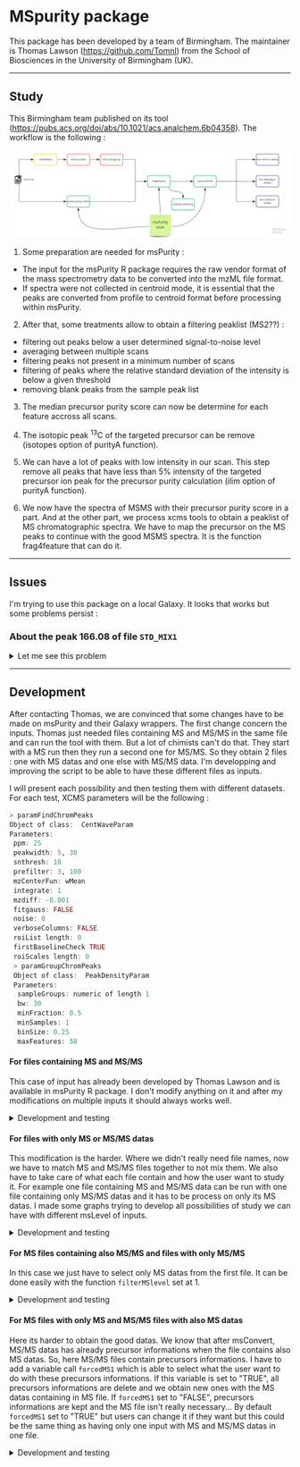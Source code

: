 # MSpurity package

This package has been developed by a team of Birmingham. The maintainer is Thomas Lawson (https://github.com/Tomnl) from the School of Biosciences in the University of Birmingham (UK).


***
## Study
This Birmingham team published on its tool (https://pubs.acs.org/doi/abs/10.1021/acs.analchem.6b04358).
The workflow is the following :

![Workflow msPurity](https://github.com/jsaintvanne/MyMSMSstudy/blob/develop/MSpurity/Workflow%20for%20MSMS%20-%20Birmingham%20msPurity.jpg?raw=true)

1. Some preparation are needed for msPurity :
  - The input for the msPurity R package requires the raw vendor format of the mass spectrometry data to be converted into the mzML file format.
  - If spectra were not collected in centroid mode, it is essential that the peaks are converted from profile to centroid format before processing within msPurity.

2. After that, some treatments allow to obtain a filtering peaklist (MS2??) :
  - filtering out peaks below a user determined signal-to-noise level
  - averaging between multiple scans
  - filtering peaks not present in a minimum number of scans
  - filtering of peaks where the relative standard deviation of the intensity is below a given threshold
  - removing blank peaks from the sample peak list

3. The median precursor purity score can now be determine for each feature accross all scans.

4. The isotopic peak <sup>13</sup>C of the targeted precursor can be remove (isotopes option of purityA function).

5. We can have a lot of peaks with low intensity in our scan. This step remove all peaks that have less than 5% intensity of the targeted precursor ion peak for the precursor purity calculation (ilim option of purityA function).

6. We now have the spectra of MSMS with their precursor purity score in a part. And at the other part, we process xcms tools to obtain a peaklist of MS chromatographic spectra. We have to map the precursor on the MS peaks to continue with the good MSMS spectra. It is the function frag4feature that can do it.


***
## Issues
I'm trying to use this package on a local Galaxy. It looks that works but some problems persist :

### About the peak 166.08 of file `STD_MIX1`
<details><summary>
Let me see this problem
</summary>

#### Problem

- with `readMSData` we can find 2 MS2 spectra with a precursorMZ of 166.08 and a precursorRT around 510 seconds. There is no MS1 spectra with a peak at 166.08 cause the peakpicking is not done yet (raw_data@featureData@data column precursorMZ).

```R
> raw_data@featureData@data[grep("^166.08",raw_data@featureData@data[grep("^2",raw_data@featureData@data[,"msLevel"],ignore.case=FALSE),"precursorMZ"],ignore.case=FALSE),]
             fileIdx spIdx centroided smoothed seqNum acquisitionNum msLevel
  F1.S0919       1   919         NA       NA    919           1832       2
  F1.S0954       1   954         NA       NA    954           1903       2
             polarity originalPeaksCount totIonCurrent retentionTime basePeakMZ
  F1.S0919        1                468     2915821.8      419.4003   64.92744
  F1.S0954        1                198      243644.9      435.1370   83.06045
             basePeakIntensity collisionEnergy ionisationEnergy    lowMZ   highMZ
  F1.S0919         1410801.4              60                0 49.50187 171.7143
  F1.S0954          225494.2              60                0 49.50196 106.0574
             precursorScanNum precursorMZ precursorCharge precursorIntensity
  F1.S0919             1830   147.06520               0            5224680
  F1.S0954             1902    83.06041               1            1478174
             mergedScan mergedResultScanNum mergedResultStartScanNum
  F1.S0919          0                   0                        0
  F1.S0954          0                   0                        0
             mergedResultEndScanNum injectionTime
  F1.S0919                      0    0.04331523
  F1.S0954                      0    0.08843617
                                                spectrumId spectrum
  F1.S0919 controllerType=0 controllerNumber=1 scan=1832      919
  F1.S0954 controllerType=0 controllerNumber=1 scan=1903      954
```
```R
> raw_data@featureData@data[grep("^166.08",raw_data@featureData@data[grep("^1",raw_data@featureData@data[,"msLevel"],ignore.case=FALSE),"basePeakMZ"],ignore.case=FALSE),]
  [1] fileIdx                   spIdx                 centroided
  [4] smoothed                  seqNum                acquisitionNum
  [7] msLevel                   polarity              originalPeaksCount
  [10] totIonCurrent            retentionTime         basePeakMZ
  [13] basePeakIntensity        collisionEnergy       ionisationEnergy
  [16] lowMZ                    highMZ                precursorScanNum
  [19] precursorMZ              precursorCharge       precursorIntensity
  [22] mergedScan               mergedResultScanNum   mergedResultStartScanNum
  [25] mergedResultEndScanNum   injectionTime         spectrumId
  [28] spectrum
  <0 lignes> (ou 'row.names' de longueur nulle)
```
- with `findChromPeaks` I can find only one peak MS1 with 166.08 as MZ and a RT around 509 (xdata@msFeatureData$chromPeaks line 2313).
```R
> xdata@msFeatureData@.xData$chromPeaks[grep("^166.08",xdata@msFeatureData@.xData$chromPeaks[,"mz"],ignore.case=FALSE),]
              mz        mzmin        mzmax       rt    rtmin      rtmax
        166.0863     166.0862     166.0867 508.6326 490.5224   529.6350
          into         intb         maxo       sn   sample  is_filled
  1.172816e+09 1.171865e+09 1.230181e+08     5984        1          0
```
- with `xcms-group` we can generate directly a peaklist on Galaxy. So, I can find peaks with MZ = 166.08 and RT around 511 seconds.
```R
  name	     namecustom	       mz	           mzmin	      mzmax
  "M166T511"   "M166_0863T511"   166.086266751926   166.053513151908   166.14401815256
  rt	     rtmin	 rtmax	        npeaks   .	   peakidx
  511.395444   508.63257   579.291096     3       1    c(1471, 1669, 2313)
```
- with `assess-purity` I can also find peaks with MZ = 166.08 (lines 954 and 919 on tsv file). However, their RT are around 1000 seconds... How is it possible whereas we saw 2 MS2 spectra with precursorMZ at 166.08 and precursorRT around 500 ??
```R
> pa@puritydf[grep("^166.08",pa@puritydf[,"precursorMZ"],ignore.case=FALSE),]
      pid fileid seqNum precursorIntensity precursorMZ precursorRT
  919 919      1   1104           13453806    166.0863    978.9494
  954 954      1   1146            6129614    166.0863   1015.6266
      precursorScanNum   id          filename precursorNearest seqNum      aMz
  919             2202 1104 "dataset_831.dat"             1103   1104 166.0863
  954             2286 1146 "dataset_831.dat"             1145   1146 166.0867
      aPurity apkNm       iMz iPurity ipkNm inPkNm inPurity
  919       1     1  166.0863       1     1      1        1
  954       1     1  166.0867       1     1      1        1
```
- So it is an evidence that after the mapping with `frag4feature` I can't find these peaks !

#### Solution

Thomas Lawson has corrected his scripts to be able to run a dataset containing switch between positive and negative scans (like my dataset). So, now, with the function `assess-purity` on Galaxy, we obtain the precursor 166.08 and their good RT.
```R
> pa@puritydf[grep("^166.08",pa@puritydf[,"precursorMZ"],ignore.case=FALSE),]
    pid fileid seqNum acquisitionNum precursorIntensity precursorMZ precursorRT
919 919      1   1104           2203           13453806    166.0863    500.9193
954 954      1   1146           2287            6129614    166.0863    519.3483
    precursorScanNum   id        filename precursorNearest seqNum      aMz
919             2202 1104 dataset_831.dat             1103   1104 166.0863
954             2286 1146 dataset_831.dat             1145   1146 166.0867
    aPurity apkNm      iMz iPurity ipkNm inPkNm inPurity
919       1     1 166.0863       1     1      1        1
954       1     1 166.0867       1     1      1        1
```
Now, we can try to match these precursors with the MS peaks found after the function `findChromPeaks`.
```R
> xdata@msFeatureData@.xData$chromPeaks[grep("^166.08",xdata@msFeatureData@.xData$chromPeaks[,"mz"],ignore.case=FALSE),]
              mz        mzmin        mzmax       rt    rtmin      rtmax
        166.0863     166.0862     166.0867 508.6326 490.5224   529.6350
          into         intb         maxo       sn   sample  is_filled
  1.172816e+09 1.171865e+09 1.230181e+08     5984        1          0
```
To do this, we use the function `frag4feature` on our local Galaxy. This function will match the precursor of MSMS scans with the MS peaks we can found. When we verify if our precursors 166.08 matched, we obtain :
```R
> pa@grped_df[grep("^166.08",pa@grped_df[,"precurMtchMZ"],ignore.case=FALSE),]
   grpid       mz    mzmin    mzmax       rt    rtmin   rtmax       into
41   378 166.0863 166.0862 166.0867 508.6326 490.5224 529.635 1172815917
67   378 166.0863 166.0862 166.0867 508.6326 490.5224 529.635 1172815917
         intb      maxo   sn sample is_filled  cid        filename precurMtchID
41 1171865158 123018056 5984      1         0 2313 dataset_831.dat         1104
67 1171865158 123018056 5984      1         0 2313 dataset_831.dat         1146
   precurMtchRT precurMtchMZ precurMtchPPM inPurity pid
41     500.9193     166.0863      0.222529        1 919
67     519.3483     166.0867      2.611218        1 954
```
We can see that for the same MS peak, our two precursors matches. So, now, we can process the `create-msp` function on Galaxy. Then run it with MetFrag, Sirius or another one for which Thomas Lawson developed a script. We obtain these informations on the `msp` file for our precursors :
```
NAME: 378-1-919
PRECURSORMZ: 166.086303710938
Comment:
Num Peaks: 566
49.5019264221191	0
49.5020904541016	0
49.5022583007812	0
49.5024223327637	0
51.022144317627	0
51.0223197937012	0
...

NAME: 378-1-954
PRECURSORMZ: 166.086700439453
Comment:
Num Peaks: 535
49.5020446777344	0
49.5022087097168	0
49.5023765563965	0
49.5025405883789	0
51.0222663879395	0
51.0224418640137	0
...
```
The name correspond to the group, then the id of the sample (here we have only one sample) and the last one is the id of the precursor. But we can see that it stays a lot of peaks in the peaklist. Some of them have an intensity equal to 0. That's because we don't have a centroided spectra for MSMS. Just to correct it and we obtain better centroided peaklist :
```
NAME: 378-1-919
PRECURSORMZ: 166.086303710938
Comment:
Num Peaks: 36
51.0233726501465	10033.8544921875
52.5113182067871	4487.92822265625
53.0389823913574	140671.640625
54.3064384460449	4468.5771484375
55.0182952880859	6673.57666015625
57.538257598877	4193.35400390625
62.2816581726074	4215.7041015625
64.1604690551758	4182.18115234375
77.0386123657227	5983.353515625
79.0542526245117	125339.03125
79.953727722168	4489.4130859375
81.0334625244141	5761.34912109375
83.0470962524414	4337.9619140625
83.8272323608398	4109.48486328125
85.0841598510742	5722.2822265625
91.0514221191406	6566.38134765625
91.0542678833008	147917.328125
93.069938659668	164891.859375
94.0651321411133	7676.0380859375
95.0490570068359	29895.056640625
102.046348571777	7902.32763671875
103.054267883301	1168881.5
105.044944763184	5865.373046875
107.04923248291	47210.75390625
111.399383544922	5355.50146484375
118.06510925293	23850.703125
119.073036193848	6831.6796875
120.047065734863	8689.994140625
120.080833435059	3020628
120.11678314209	7942.1796875
120.424011230469	4451.44677734375
129.787353515625	4737.8232421875
131.049240112305	68024.015625
141.702239990234	6725.1083984375
149.059692382812	32502.798828125
166.086486816406	73009.828125

NAME: 378-1-954
PRECURSORMZ: 166.086700439453
Comment:
Num Peaks: 36
51.0233917236328	6741.9501953125
53.0390968322754	77324.546875
53.7679443359375	3717.92700195312
58.4125289916992	3579.59790039062
66.454719543457	3991.7216796875
68.4431838989258	3341.18359375
76.6948165893555	3737.41870117188
78.2853469848633	3925.33911132812
79.0544052124023	69999.6484375
79.4851837158203	3818.17456054688
80.6856307983398	4134.36328125
81.0337753295898	5973.25927734375
90.5808639526367	4085.689453125
91.0544967651367	79321.0078125
91.5904083251953	3860.263671875
93.0701446533203	63780.41796875
93.8321990966797	3826.61352539062
94.5724716186523	4006.57592773438
95.0494384765625	16292.794921875
102.046585083008	5644.57763671875
103.054489135742	537894.4375
105.045036315918	4136.20458984375
107.049324035645	30756.51953125
118.065391540527	7710.060546875
118.086082458496	4536.40673828125
119.07300567627	6354.59033203125
120.081092834473	1543519.625
121.44596862793	4736.69140625
124.087501525879	4494.10546875
131.049499511719	29412.689453125
131.912948608398	4248.62109375
149.060119628906	5933.87109375
152.073486328125	4242.849609375
157.379318237305	3980.82543945312
166.086761474609	41677.33984375
166.098419189453	4651.181640625
```
Now, we can process directly on Galaxy to obtain the results. We also can select the interesting peak like just before and send it on the MetFrag website to analyse it.

</p>

</details>

***
## Development
After contacting Thomas, we are convinced that some changes have to be made on msPurity and their Galaxy wrappers.
The first change concern the inputs. Thomas just needed files containing MS and MS/MS in the same file and can run the tool with them. But a lot of chimists can't do that. They start with a MS run then they run a second one for MS/MS. So they obtain 2 files : one with MS datas and one else with MS/MS data. I'm developping and improving the script to be able to have these different files as inputs.

I will present each possibility and then testing them with different datasets. For each test, XCMS parameters will be the following :

```R
> paramFindChromPeaks
Object of class:  CentWaveParam
Parameters:
 ppm: 25
 peakwidth: 5, 30
 snthresh: 10
 prefilter: 3, 100
 mzCenterFun: wMean
 integrate: 1
 mzdiff: -0.001
 fitgauss: FALSE
 noise: 0
 verboseColumns: FALSE
 roiList length: 0
 firstBaselineCheck TRUE
 roiScales length: 0
 > paramGroupChromPeaks
 Object of class:  PeakDensityParam
 Parameters:
  sampleGroups: numeric of length 1
  bw: 30
  minFraction: 0.5
  minSamples: 1
  binSize: 0.25
  maxFeatures: 50
```

#### For files containing MS and MS/MS
This case of input has already been developed by Thomas Lawson and is available in msPurity R package. I don't modify anything on it and after my modifications on multiple inputs it should always works well.

<details><summary>Development and testing</summary>

##### Development

![Graph files MSandMSMS](https://github.com/jsaintvanne/MyMSMSstudy/blob/develop/MSpurity/graph_file_MSandMSMS.jpg?raw=true)

Here is the workflow for files containing MS and MS/MS in the same files. We can process it file by file, or run it with a lot of files also. We will retrieve the precursors easily because msConvert already prepare them when they are in the same file. We already have these informations and we can't mix MS/MS and their precursor between files because they are all in the same file.

##### Testing

###### STD_MIX 1
Test with `STD_MIX1` solo :

```R
> filepathsMS2
[1] "./test-data/MS1+2/STD_MIX1_60stepped_1E5_Top5_MS1_MS2.mzML"
> pa<-purityA(filepathsMS2)
...
...
> nrow(pa@puritydf)
[1] 4894
> pa@fileListMS1
[1] "./test-data/MS1+2/STD_MIX1_60stepped_1E5_Top5_MS1_MS2.mzML"
> pa@fileListMS2
[1] "./test-data/MS1+2/STD_MIX1_60stepped_1E5_Top5_MS1_MS2.mzML"
> pa@fileMatch
                                                         MS1
1 ./test-data/MS1+2/STD_MIX1_60stepped_1E5_Top5_MS1_MS2.mzML
                                                         MS2
1 ./test-data/MS1+2/STD_MIX1_60stepped_1E5_Top5_MS1_MS2.mzML
```
```R
> xset
An "xcmsSet" object with 1 samples

Time range: 121.8-1435 seconds (2-23.9 minutes)
Mass range: 78.0343-381.337 m/z
Peaks: 78 (about 78 per sample)
Peak Groups: 57
Sample classes: .

Feature detection:
 o Peak picking performed on MS1.
 o Scan range limited to  1 - 6017
Profile settings: method = bin
                  step = 0.1

Memory usage: 0.187 MB
> pa
[1] "purityA object for assessing precursor purity for MS/MS spectra"
> paf4f<-frag4feature(pa,xset)
...
...
> paf4f@f4f_link_type
[1] "individual"
> nrow(paf4f@grped_df)
[1] 36
> paf4f@fileMatch
                                                         MS1
1 ./test-data/MS1+2/STD_MIX1_60stepped_1E5_Top5_MS1_MS2.mzML
                                                         MS2
1 ./test-data/MS1+2/STD_MIX1_60stepped_1E5_Top5_MS1_MS2.mzML
```

###### STD_MIX 1, STD_MIX 2 and STD_MIX 3
Test with `STD_MIX1`, `STD_MIX2` and `STD_MIX3` :

```R
> filepathsMS2
[1] "./test-data/MS1+2/STD_MIX1_60stepped_1E5_Top5_MS1_MS2.mzML"
[2] "./test-data/MS1+2/STD_MIX3_60stepped_1E5_Top5_MS1_MS2.mzML"
[3] "./test-data/MS1+2/STD_MIX2_60stepped_1E5_Top5_MS1_MS2.mzML"
> pa<-purityA(filepathsMS2)
...
...
> nrow(pa@puritydf)
[1] 14828
> pa@fileListMS1
[1] "./test-data/MS1+2/STD_MIX1_60stepped_1E5_Top5_MS1_MS2.mzML"
[2] "./test-data/MS1+2/STD_MIX3_60stepped_1E5_Top5_MS1_MS2.mzML"
[3] "./test-data/MS1+2/STD_MIX2_60stepped_1E5_Top5_MS1_MS2.mzML"
> pa@fileListMS2
[1] "./test-data/MS1+2/STD_MIX1_60stepped_1E5_Top5_MS1_MS2.mzML"
[2] "./test-data/MS1+2/STD_MIX3_60stepped_1E5_Top5_MS1_MS2.mzML"
[3] "./test-data/MS1+2/STD_MIX2_60stepped_1E5_Top5_MS1_MS2.mzML"
> pa@fileMatch
                                                         MS1
1 ./test-data/MS1+2/STD_MIX1_60stepped_1E5_Top5_MS1_MS2.mzML
2 ./test-data/MS1+2/STD_MIX3_60stepped_1E5_Top5_MS1_MS2.mzML
3 ./test-data/MS1+2/STD_MIX2_60stepped_1E5_Top5_MS1_MS2.mzML
                                                         MS2
1 ./test-data/MS1+2/STD_MIX1_60stepped_1E5_Top5_MS1_MS2.mzML
2 ./test-data/MS1+2/STD_MIX3_60stepped_1E5_Top5_MS1_MS2.mzML
3 ./test-data/MS1+2/STD_MIX2_60stepped_1E5_Top5_MS1_MS2.mzML
```
```R
> xset
An "xcmsSet" object with 3 samples

Time range: 68.7-1438.5 seconds (1.1-24 minutes)
Mass range: 78.0343-540.5056 m/z
Peaks: 226 (about 75 per sample)
Peak Groups: 23
Sample classes: .

Feature detection:
 o Peak picking performed on MS1.
 o Scan range limited to  1 - 6086
Profile settings: method = bin
                  step = 0.1

Memory usage: 0.505 MB
> pa
[1] "purityA object for assessing precursor purity for MS/MS spectra"
> paf4f<-frag4feature(pa,xset)
...
...
> paf4f@f4f_link_type
[1] "individual"
> nrow(paf4f@grped_df)
[1] 50
> paf4f@fileMatch
                                                         MS1
1 ./test-data/MS1+2/STD_MIX1_60stepped_1E5_Top5_MS1_MS2.mzML
2 ./test-data/MS1+2/STD_MIX3_60stepped_1E5_Top5_MS1_MS2.mzML
3 ./test-data/MS1+2/STD_MIX2_60stepped_1E5_Top5_MS1_MS2.mzML
                                                         MS2
1 ./test-data/MS1+2/STD_MIX1_60stepped_1E5_Top5_MS1_MS2.mzML
2 ./test-data/MS1+2/STD_MIX3_60stepped_1E5_Top5_MS1_MS2.mzML
3 ./test-data/MS1+2/STD_MIX2_60stepped_1E5_Top5_MS1_MS2.mzML
```

###### Mix Laberca
Test with `Mix_Laberca` (006_deux) :

```R

```

###### Boldenone Yann
Test with `Boldenone_yann` :

```R

```

So, this tool looks working good with this kind of files. I just have to add the verification of rows in fileMatch.

</details>

#### For files with only MS or MS/MS datas
This modification is the harder. Where we didn't really need file names, now we have to match MS and MS/MS files together to not mix them. We also have to take care of what each file contain and how the user want to study it. For example one file containing MS and MS/MS data can be run with one file containing only MS/MS datas and it has to be process on only its MS datas. I made some graphs trying to develop all possibilities of study we can have with different msLevel of inputs.

<details><summary>Development and testing</summary>

##### Development

![Graph files MSonly and MSMSonly](https://github.com/jsaintvanne/MyMSMSstudy/blob/develop/MSpurity/graph_file_MSonly_and_MSMSonly.jpg?raw=true)

Here is the first possibility I explored. When you have one file containing MS datas and one file containing MS/MS datas. The first file is processed by xcms normally and the second one enter in assess-purity tool. But this tool process the input to obtain its precursor. Precursors of each MS/MS scans are not in the MS/MS file, they are in the MS file. So, we also have to take this file as input. But it is not finish because how do we know which MS file is linked with which MS/MS file ? We also need a CSV file where we just have to fix the MS file name, then the MS/MS file name. It should look like that :
```
MSfile_1.mzML;MSMSfile_1.mzML
```
It is important to put first the MS file, then the MS/MS file ! We will need this CSV file always when we have different files for MS and MS/MS.
##### Testing

###### STD_MIX 1
Test with `STD_MIX1` with only MS or only MS/MS :

```R
> filepathsMS1
[1] "./test-data/MS1/STD_MIX1_60stepped_1E5_Top5_MS1.mzML"
> filepathsMS2
[1] "./test-data/MS2/STD_MIX1_60stepped_1E5_Top5_MS2.mzML"
> CSVfile
[1] "./test-data/CSVfile_STD_MIX1_MSonly_with_MSMSonly.csv"
> pa<-purityA(filepathsMS2=filepathsMS2,filepathsMS1=filepathsMS1,CSVfile=CSVfile)
...
...
> nrow(pa@puritydf)
[1] 4894
> pa@fileListMS1
[1] "./test-data/MS1/STD_MIX1_60stepped_1E5_Top5_MS1.mzML"
> pa@fileListMS2
[1] "./test-data/MS2/STD_MIX1_60stepped_1E5_Top5_MS2.mzML"
> pa@fileMatch
                                   MS1                                  MS2
1 STD_MIX1_60stepped_1E5_Top5_MS1.mzML STD_MIX1_60stepped_1E5_Top5_MS2.mzML
```
```R
> xset
An "xcmsSet" object with 1 samples

Time range: 121.8-1435 seconds (2-23.9 minutes)
Mass range: 78.0343-381.337 m/z
Peaks: 78 (about 78 per sample)
Peak Groups: 57
Sample classes: .

Feature detection:
 o Peak picking performed on MS1.
 o Scan range limited to  1 - 1123
Profile settings: method = bin
                  step = 0.1

Memory usage: 0.187 MB
> pa
[1] "purityA object for assessing precursor purity for MS/MS spectra"
> paf4f<-frag4feature(pa,xset,use_group=TRUE)
...
...
> paf4f@f4f_link_type
[1] "group"
> nrow(paf4f@grped_df)
[1] 4
> paf4f@fileMatch
                                   MS1                                  MS2
1 STD_MIX1_60stepped_1E5_Top5_MS1.mzML STD_MIX1_60stepped_1E5_Top5_MS2.mzML
```
It's strange that we obtain only 4 matches...!

###### STD_MIX 1, STD_MIX 2 and STD_MIX 3
Test with `STD_MIX1`, `STD_MIX2` and `STD_MIX3` with only MS or only MS/MS :

```R
> filepathsMS1
[1] "./test-data/MS1/STD_MIX3_60stepped_1E5_Top5_MS1.mzML"
[2] "./test-data/MS1/STD_MIX1_60stepped_1E5_Top5_MS1.mzML"
[3] "./test-data/MS1/STD_MIX2_60stepped_1E5_Top5_MS1.mzML"
> filepathsMS2
[1] "./test-data/MS2/STD_MIX1_60stepped_1E5_Top5_MS2.mzML"
[2] "./test-data/MS2/STD_MIX3_60stepped_1E5_Top5_MS2.mzML"
[3] "./test-data/MS2/STD_MIX2_60stepped_1E5_Top5_MS2.mzML"
> CSVfile
[1] "./test-data/CSVfile_STD_MIX1-2-3_MSonly_with_MSMSonly.csv"
> pa<-purityA(filepathsMS2=filepathsMS2,filepathsMS1=filepathsMS1,CSVfile=CSVfile)
...
...
> nrow(pa@puritydf)
[1] 14828
> pa@fileListMS1
[1] "./test-data/MS1/STD_MIX1_60stepped_1E5_Top5_MS1.mzML"
[2] "./test-data/MS1/STD_MIX2_60stepped_1E5_Top5_MS1.mzML"
[3] "./test-data/MS1/STD_MIX3_60stepped_1E5_Top5_MS1.mzML"
> pa@fileListMS2
[1] "./test-data/MS2/STD_MIX1_60stepped_1E5_Top5_MS2.mzML"
[2] "./test-data/MS2/STD_MIX2_60stepped_1E5_Top5_MS2.mzML"
[3] "./test-data/MS2/STD_MIX3_60stepped_1E5_Top5_MS2.mzML"
> pa@fileMatch
                                   MS1                                  MS2
1 STD_MIX1_60stepped_1E5_Top5_MS1.mzML STD_MIX1_60stepped_1E5_Top5_MS2.mzML
2 STD_MIX2_60stepped_1E5_Top5_MS1.mzML STD_MIX2_60stepped_1E5_Top5_MS2.mzML
3 STD_MIX3_60stepped_1E5_Top5_MS1.mzML STD_MIX3_60stepped_1E5_Top5_MS2.mzML
```
```R
> xset
An "xcmsSet" object with 3 samples

Time range: 68.7-1438.5 seconds (1.1-24 minutes)
Mass range: 78.0343-540.5056 m/z
Peaks: 226 (about 75 per sample)
Peak Groups: 23
Sample classes: .

Feature detection:
 o Peak picking performed on MS1.
 o Scan range limited to  1 - 1123
Profile settings: method = bin
                  step = 0.1

Memory usage: 0.505 MB
> pa
[1] "purityA object for assessing precursor purity for MS/MS spectra"
> paf4f<-frag4feature(pa,xset,use_group=TRUE)
...
...
> paf4f@f4f_link_type
[1] "group"
> nrow(paf4f@grped_df)
[1] 9
> paf4f@fileMatch
                                   MS1                                  MS2
1 STD_MIX1_60stepped_1E5_Top5_MS1.mzML STD_MIX1_60stepped_1E5_Top5_MS2.mzML
2 STD_MIX2_60stepped_1E5_Top5_MS1.mzML STD_MIX2_60stepped_1E5_Top5_MS2.mzML
3 STD_MIX3_60stepped_1E5_Top5_MS1.mzML STD_MIX3_60stepped_1E5_Top5_MS2.mzML
```

###### Mix Laberca
Test with `Mix_Laberca` (006+006_deux) :

```R

```

###### Boldenone Yann
Test `Boldenone_yann` :

```R

```

</details>

#### For MS files containing also MS/MS and files with only MS/MS
In this case we just have to select only MS datas from the first file. It can be done easily with the function `filterMSlevel` set at 1.
<details><summary>Development and testing</summary>

##### Development

![Graph files MSonly and MSMSonly](https://github.com/jsaintvanne/MyMSMSstudy/blob/develop/MSpurity/graph_file_MSandMSMS_MSMSonly.jpg?raw=true)

This third graph shows the workflow when we have a file for MS datas which contains also MS/MS datas and a file for MS/MS with only MS/MS datas. It is the same things that the previous one. That's because we have this line which can select only MS datas when you take as input a file containing ms and MS/MS datas :
```R
raw_data <- MSnbase::readMSData(files=fileToLoad, pdata = new("NAnnotatedDataFrame", pd), mode="onDisk")
ms1 <- raw_data@featureData@data[raw_data@featureData@data$msLevel==1,]$seqNum
```


With it, you can put MS only files or MS and MS/MS files as input for MS files with no problems.


##### Testing

###### STD_MIX 1
Test with `STD_MIX1` with MS and MS/MS for MS and only MS/MS for MS/MS :

```R
> filepathsMS1
[1] "./test-data/MS1+2/STD_MIX1_60stepped_1E5_Top5_MS1_MS2.mzML"
> filepathsMS2
[1] "./test-data/MS2/STD_MIX1_60stepped_1E5_Top5_MS2.mzML"
> CSVfile
[1] "./test-data/CSVfile_STD_MIX1_MSandMSMS_withMSMSonly.csv"
> pa<-purityA(filepathsMS2=filepathsMS2,filepathsMS1=filepathsMS1,CSVfile=CSVfile)
...
...
> nrow(pa@puritydf)
[1] 4894
> pa@fileListMS1
[1] "./test-data/MS1+2/STD_MIX1_60stepped_1E5_Top5_MS1_MS2.mzML"
> pa@fileListMS2
[1] "./test-data/MS2/STD_MIX1_60stepped_1E5_Top5_MS2.mzML"
> pa@fileMatch
                                       MS1                                  MS2
1 STD_MIX1_60stepped_1E5_Top5_MS1_MS2.mzML STD_MIX1_60stepped_1E5_Top5_MS2.mzML
```
```R
> xset
An "xcmsSet" object with 1 samples

Time range: 121.8-1435 seconds (2-23.9 minutes)
Mass range: 78.0343-381.337 m/z
Peaks: 78 (about 78 per sample)
Peak Groups: 57
Sample classes: .

Feature detection:
 o Peak picking performed on MS1.
 o Scan range limited to  1 - 6017
Profile settings: method = bin
                  step = 0.1

Memory usage: 0.187 MB
> pa
[1] "purityA object for assessing precursor purity for MS/MS spectra"
> paf4f<-frag4feature(pa,xset,use_group=TRUE)
...
...
> paf4f@f4f_link_type
[1] "group"
> nrow(paf4f@grped_df)
[1] 38
> paf4f@fileMatch
                                       MS1                                  MS2
1 STD_MIX1_60stepped_1E5_Top5_MS1_MS2.mzML STD_MIX1_60stepped_1E5_Top5_MS2.mzML
```

###### STD_MIX 1, STD_MIX 2 and STD_MIX 3
Test with `STD_MIX1`, `STD_MIX2`, and `STD_MIX3` with MS and MS/MS for MS and only MS/MS for MS/MS :

```R
> filepathsMS1
[1] "./test-data/MS1+2/STD_MIX2_60stepped_1E5_Top5_MS1_MS2.mzML"
[2] "./test-data/MS1+2/STD_MIX1_60stepped_1E5_Top5_MS1_MS2.mzML"
[3] "./test-data/MS1+2/STD_MIX3_60stepped_1E5_Top5_MS1_MS2.mzML"
> filepathsMS2
[1] "./test-data/MS2/STD_MIX1_60stepped_1E5_Top5_MS2.mzML"
[2] "./test-data/MS2/STD_MIX3_60stepped_1E5_Top5_MS2.mzML"
[3] "./test-data/MS2/STD_MIX2_60stepped_1E5_Top5_MS2.mzML"
> CSVfile
[1] "./test-data/CSVfile_STD_MIX1-2-3_MSonly_with_MSMSonly.csv"
> pa<-purityA(filepathsMS2=filepathsMS2,filepathsMS1=filepathsMS1,CSVfile=CSVfile)
...
...
> nrow(pa@puritydf)
[1] 14828
> pa@fileListMS1
[1] "./test-data/MS1+2/STD_MIX1_60stepped_1E5_Top5_MS1_MS2.mzML"
[2] "./test-data/MS1+2/STD_MIX2_60stepped_1E5_Top5_MS1_MS2.mzML"
[3] "./test-data/MS1+2/STD_MIX3_60stepped_1E5_Top5_MS1_MS2.mzML"
> pa@fileListMS2
[1] "./test-data/MS2/STD_MIX1_60stepped_1E5_Top5_MS2.mzML"
[2] "./test-data/MS2/STD_MIX2_60stepped_1E5_Top5_MS2.mzML"
[3] "./test-data/MS2/STD_MIX3_60stepped_1E5_Top5_MS2.mzML"
> pa@fileMatch
                                       MS1                                  MS2
1 STD_MIX1_60stepped_1E5_Top5_MS1_MS2.mzML STD_MIX1_60stepped_1E5_Top5_MS2.mzML
2 STD_MIX2_60stepped_1E5_Top5_MS1_MS2.mzML STD_MIX2_60stepped_1E5_Top5_MS2.mzML
3 STD_MIX3_60stepped_1E5_Top5_MS1_MS2.mzML STD_MIX3_60stepped_1E5_Top5_MS2.mzML
```
```R
> xset
An "xcmsSet" object with 3 samples

Time range: 68.7-1438.5 seconds (1.1-24 minutes)
Mass range: 78.0343-540.5056 m/z
Peaks: 226 (about 75 per sample)
Peak Groups: 23
Sample classes: .

Feature detection:
 o Peak picking performed on MS1.
 o Scan range limited to  1 - 6086
Profile settings: method = bin
                  step = 0.1

Memory usage: 0.505 MB
> pa
[1] "purityA object for assessing precursor purity for MS/MS spectra"
> paf4f<-frag4feature(pa,xset,use_group=TRUE)
...
...
> paf4f@f4f_link_type
[1] "group"
> nrow(paf4f@grped_df)
[1] 42
> paf4f@fileMatch
                                       MS1                                  MS2
1 STD_MIX1_60stepped_1E5_Top5_MS1_MS2.mzML STD_MIX1_60stepped_1E5_Top5_MS2.mzML
2 STD_MIX2_60stepped_1E5_Top5_MS1_MS2.mzML STD_MIX2_60stepped_1E5_Top5_MS2.mzML
3 STD_MIX3_60stepped_1E5_Top5_MS1_MS2.mzML STD_MIX3_60stepped_1E5_Top5_MS2.mzML
```

###### Mix Laberca
Test with `Mix_Laberca` (006_deux+006) :

```R

```

###### Boldenone Yann
Test `Boldenone_yann` :

```R

```

</details>

#### For MS files with only MS and MS/MS files with also MS datas
Here its harder to obtain the good datas. We know that after msConvert, MS/MS datas has already precursor informations when the file contains also MS datas. So, here MS/MS files contain precursors informations. I have to add a variable call `forcedMS1` which is able to select what the user want to do with these precursors informations. If this variable is set to "TRUE", all precursors informations are delete and we obtain new ones with the MS datas containing in MS file. If `forcedMS1` set to "FALSE", precursors informations are kept and the MS file isn't really necessary... By default `forcedMS1` set to "TRUE" but users can change it if they want but this could be the same thing as having only one input with MS and MS/MS datas in one file.

<details><summary>Development and testing</summary>

Where you can have some problems is when you will want to put as MS/MS file a file containing MS and MS/MS datas. The different workflows are in the following graph :
##### Development

![Graph files MSonly and MSMSonly](https://github.com/jsaintvanne/MyMSMSstudy/blob/develop/MSpurity/graph_file_MSonly_MSandMSMS.jpg?raw=true)

It is quite the same workflow as previous ones. There is just a little variable introduce for which the user has to choose to set at "true" or "false". Why have I introduced this variable ? When you have MS and MS/MS datas in one file, the MS/MS datas already have their precursor scan. It is when you convert your raw file into a mzML file that you chose to keep MS and MS/MS datas. So, all the MS/MS scans of this file have their own MS scan already define. The user may want to use an other MS file to run the tool and to study his MS/MS datas. In this case, you have to check the variable "forcedMS1" to "true". That will force the script to use datas from the MS file which match with the MS/MS file (which one contains also MS datas). Like this we will search for MS scans which are in the MS file and we don't pay attention about precursors already defined.
##### Testing

###### STD_MIX 1
Test with `STD_MIX1` with MS only for MS and MS and MS/MS for MS/MS :

```R
> filepathsMS1
[1] "./test-data/MS1/STD_MIX1_60stepped_1E5_Top5_MS1.mzML"
> filepathsMS2
[1] "./test-data/MS1+2/STD_MIX1_60stepped_1E5_Top5_MS1_MS2.mzML"
> CSVfile
[1] "./test-data/CSVfile_MSonly_MSandMSMS.csv"
> pa<-purityA(filepathsMS2=filepathsMS2,filepathsMS1=filepathsMS1,CSVfile=CSVfile)
...
...
> nrow(pa@puritydf)
[1] 4894
> pa@fileListMS1
[1] "./test-data/MS1/STD_MIX1_60stepped_1E5_Top5_MS1.mzML"
> pa@fileListMS2
[1] "./test-data/MS1+2/STD_MIX1_60stepped_1E5_Top5_MS1_MS2.mzML"
> pa@fileMatch
                                   MS1                                      MS2
1 STD_MIX1_60stepped_1E5_Top5_MS1.mzML STD_MIX1_60stepped_1E5_Top5_MS1_MS2.mzML
```
```R
> xset
An "xcmsSet" object with 1 samples

Time range: 121.8-1435 seconds (2-23.9 minutes)
Mass range: 78.0343-381.337 m/z
Peaks: 78 (about 78 per sample)
Peak Groups: 57
Sample classes: .

Feature detection:
 o Peak picking performed on MS1.
 o Scan range limited to  1 - 1123
Profile settings: method = bin
                  step = 0.1

Memory usage: 0.187 MB
> pa
[1] "purityA object for assessing precursor purity for MS/MS spectra"
> paf4f<-frag4feature(pa,xset,use_group=TRUE)
...
...
> paf4f@f4f_link_type
[1] "group"
> nrow(paf4f@grped_df)
[1] 5
> paf4f@fileMatch
                                   MS1                                      MS2
1 STD_MIX1_60stepped_1E5_Top5_MS1.mzML STD_MIX1_60stepped_1E5_Top5_MS1_MS2.mzML
```

###### STD_MIX 1, STD_MIX 2 and STD_MIX 3
Test with `STD_MIX1`, `STD_MIX2`, and `STD_MIX3` with MS and MS/MS for MS and only MS/MS for MS/MS :

```R
> filepathsMS1
[1] "./test-data/MS1/STD_MIX2_60stepped_1E5_Top5_MS1.mzML"
[2] "./test-data/MS1/STD_MIX1_60stepped_1E5_Top5_MS1.mzML"
[3] "./test-data/MS1/STD_MIX3_60stepped_1E5_Top5_MS1.mzML"
> filepathsMS2
[1] "./test-data/MS1+2/STD_MIX3_60stepped_1E5_Top5_MS1_MS2.mzML"
[2] "./test-data/MS1+2/STD_MIX1_60stepped_1E5_Top5_MS1_MS2.mzML"
[3] "./test-data/MS1+2/STD_MIX2_60stepped_1E5_Top5_MS1_MS2.mzML"
> CSVfile
[1] "./test-data/CSVfile_STD_MIX1-2-3_MSonly_with_MSandMSMS.csv"
> pa<-purityA(filepathsMS2=filepathsMS2,filepathsMS1=filepathsMS1,CSVfile=CSVfile)
...
...
> nrow(pa@puritydf)
[1] 14828
> pa@fileListMS1
[1] "./test-data/MS1/STD_MIX1_60stepped_1E5_Top5_MS1.mzML"
[2] "./test-data/MS1/STD_MIX2_60stepped_1E5_Top5_MS1.mzML"
[3] "./test-data/MS1/STD_MIX3_60stepped_1E5_Top5_MS1.mzML"
> pa@fileListMS2
[1] "./test-data/MS1+2/STD_MIX1_60stepped_1E5_Top5_MS1_MS2.mzML"
[2] "./test-data/MS1+2/STD_MIX2_60stepped_1E5_Top5_MS1_MS2.mzML"
[3] "./test-data/MS1+2/STD_MIX3_60stepped_1E5_Top5_MS1_MS2.mzML"
> pa@fileMatch
                                   MS1                                      MS2
1 STD_MIX1_60stepped_1E5_Top5_MS1.mzML STD_MIX1_60stepped_1E5_Top5_MS1_MS2.mzML
2 STD_MIX2_60stepped_1E5_Top5_MS1.mzML STD_MIX2_60stepped_1E5_Top5_MS1_MS2.mzML
3 STD_MIX3_60stepped_1E5_Top5_MS1.mzML STD_MIX3_60stepped_1E5_Top5_MS1_MS2.mzML
```
```R
> xset
An "xcmsSet" object with 3 samples

Time range: 68.7-1438.5 seconds (1.1-24 minutes)
Mass range: 78.0343-540.5056 m/z
Peaks: 226 (about 75 per sample)
Peak Groups: 23
Sample classes: .

Feature detection:
 o Peak picking performed on MS1.
 o Scan range limited to  1 - 1123
Profile settings: method = bin
                  step = 0.1

Memory usage: 0.505 MB
> pa
[1] "purityA object for assessing precursor purity for MS/MS spectra"
> paf4f<-frag4feature(pa,xset,use_group=TRUE)
...
...
> paf4f@f4f_link_type
[1] "group"
> nrow(paf4f@grped_df)
[1] 8
> paf4f@fileMatch
                                   MS1                                      MS2
1 STD_MIX1_60stepped_1E5_Top5_MS1.mzML STD_MIX1_60stepped_1E5_Top5_MS1_MS2.mzML
2 STD_MIX2_60stepped_1E5_Top5_MS1.mzML STD_MIX2_60stepped_1E5_Top5_MS1_MS2.mzML
3 STD_MIX3_60stepped_1E5_Top5_MS1.mzML STD_MIX3_60stepped_1E5_Top5_MS1_MS2.mzML
```

###### Mix Laberca
Test with `Mix_Laberca` (006_deux+006) :

```R

```

###### Boldenone Yann
Test `Boldenone_yann` :

```R

```

</details>
